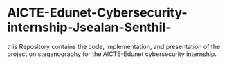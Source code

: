 # AICTE-Edunet-Cybersecurity-internship-Jsealan-Senthil-
this Repository contains the code, implementation, and presentation of the project on steganography for the AICTE-Edunet cybersecurity internship.
